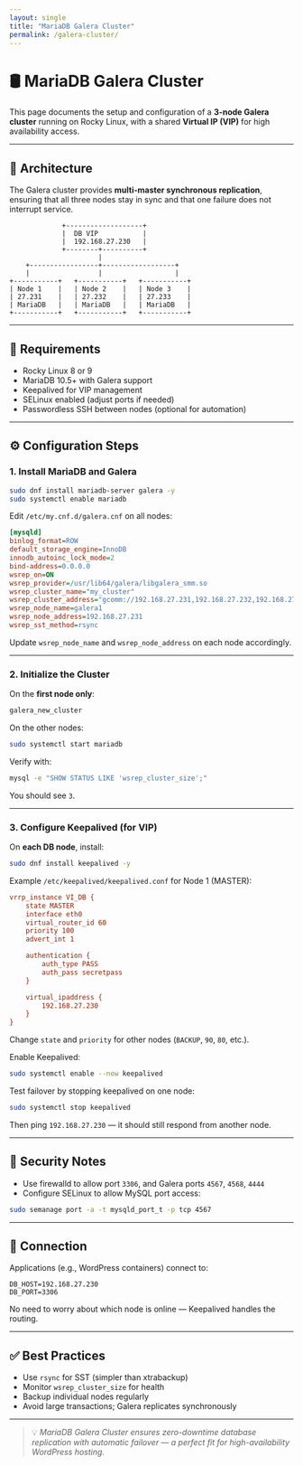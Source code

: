 ```yaml
---
layout: single
title: "MariaDB Galera Cluster"
permalink: /galera-cluster/
---
```


# 🛢️ MariaDB Galera Cluster

This page documents the setup and configuration of a **3-node Galera cluster** running on Rocky Linux, with a shared **Virtual IP (VIP)** for high availability access.

---

## 🧱 Architecture

The Galera cluster provides **multi-master synchronous replication**, ensuring that all three nodes stay in sync and that one failure does not interrupt service.

```
             +-------------------+
             |  DB VIP           |
             |  192.168.27.230   |
             +--------+----------+
                      |
    +-----------------+------------------+
    |                 |                  |
+-----------+   +-----------+   +-----------+
| Node 1    |   | Node 2    |   | Node 3    |
| 27.231    |   | 27.232    |   | 27.233    |
| MariaDB   |   | MariaDB   |   | MariaDB   |
+-----------+   +-----------+   +-----------+
```

---

## 🧪 Requirements

- Rocky Linux 8 or 9
- MariaDB 10.5+ with Galera support
- Keepalived for VIP management
- SELinux enabled (adjust ports if needed)
- Passwordless SSH between nodes (optional for automation)

---

## ⚙️ Configuration Steps

### 1. Install MariaDB and Galera

```bash
sudo dnf install mariadb-server galera -y
sudo systemctl enable mariadb
```

Edit `/etc/my.cnf.d/galera.cnf` on all nodes:

```ini
[mysqld]
binlog_format=ROW
default_storage_engine=InnoDB
innodb_autoinc_lock_mode=2
bind-address=0.0.0.0
wsrep_on=ON
wsrep_provider=/usr/lib64/galera/libgalera_smm.so
wsrep_cluster_name="my_cluster"
wsrep_cluster_address="gcomm://192.168.27.231,192.168.27.232,192.168.27.233"
wsrep_node_name=galera1
wsrep_node_address=192.168.27.231
wsrep_sst_method=rsync
```

Update `wsrep_node_name` and `wsrep_node_address` on each node accordingly.

---

### 2. Initialize the Cluster

On the **first node only**:

```bash
galera_new_cluster
```

On the other nodes:

```bash
sudo systemctl start mariadb
```

Verify with:

```bash
mysql -e "SHOW STATUS LIKE 'wsrep_cluster_size';"
```

You should see `3`.

---

### 3. Configure Keepalived (for VIP)

On **each DB node**, install:

```bash
sudo dnf install keepalived -y
```

Example `/etc/keepalived/keepalived.conf` for Node 1 (MASTER):

```ini
vrrp_instance VI_DB {
    state MASTER
    interface eth0
    virtual_router_id 60
    priority 100
    advert_int 1

    authentication {
        auth_type PASS
        auth_pass secretpass
    }

    virtual_ipaddress {
        192.168.27.230
    }
}
```

Change `state` and `priority` for other nodes (`BACKUP`, `90`, `80`, etc.).

Enable Keepalived:

```bash
sudo systemctl enable --now keepalived
```

Test failover by stopping keepalived on one node:

```bash
sudo systemctl stop keepalived
```

Then ping `192.168.27.230` — it should still respond from another node.

---

## 🔐 Security Notes

- Use firewalld to allow port `3306`, and Galera ports `4567`, `4568`, `4444`
- Configure SELinux to allow MySQL port access:

```bash
sudo semanage port -a -t mysqld_port_t -p tcp 4567
```

---

## 🧭 Connection

Applications (e.g., WordPress containers) connect to:

```env
DB_HOST=192.168.27.230
DB_PORT=3306
```

No need to worry about which node is online — Keepalived handles the routing.

---

## ✅ Best Practices

- Use `rsync` for SST (simpler than xtrabackup)
- Monitor `wsrep_cluster_size` for health
- Backup individual nodes regularly
- Avoid large transactions; Galera replicates synchronously

---

> 💡 *MariaDB Galera Cluster ensures zero-downtime database replication with automatic failover — a perfect fit for high-availability WordPress hosting.*